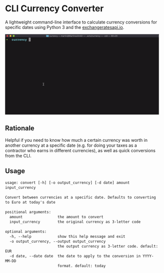 # CLI Currency Converter

A lightweight command-line interface to calculate currency conversions for specific dates using Python 3 and the [exchangeratesapi.io](https://exchangeratesapi.io/).

![Example conversion process GIF](convert.gif)

## Rationale

Helpful if you need to know how much a certain currency was worth in another currency at a specific date (e.g. for doing your taxes as a contractor who earns in different currencies), as well as quick conversions from the CLI.

## Usage

```
usage: convert [-h] [-o output_currency] [-d date] amount input_currency

Convert between currencies at a specific date. Defaults to converting to Euro at today's date

positional arguments:
  amount                the amount to convert
  input_currency        the original currency as 3-letter code

optional arguments:
  -h, --help            show this help message and exit
  -o output_currency, --output output_currency
                        the output currency as 3-letter code. default: EUR
  -d date, --date date  the date to apply to the conversion in YYYY-MM-DD
                        format. default: today
```
